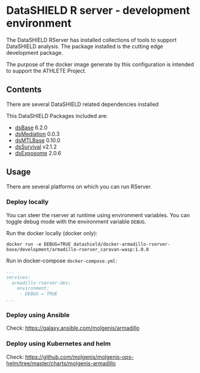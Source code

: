 # DataSHIELD R server - development environment
The DataSHIELD RServer has installed collections of tools to support DataSHIELD analysis. The package installed is the cutting edge development package.

The purpose of the docker image generate by this configuration is intended to support the ATHLETE Project.

## Contents
There are several DataSHIELD related dependencies installed

This DataSHIELD Packages included are:
- [dsBase](https://github.com/datashield/dsBase/tree/6.2.0) 6.2.0
- [dsMediation](https://github.com/datashield/dsMediation/tree/0.0.3) 0.0.3
- [dsMTLBase](https://github.com/transbioZI/dsMTLBase/tree/main) 0.10.0
- [dsSurvival](https://github.com/neelsoumya/dsSurvival/tree/v2.1.2) v2.1.2
- [dsExposome](https://github.com/isglobal-brge/dsExposome/tree/2.0.6) 2.0.6

## Usage
There are several platforms on which you can run RServer.

### Deploy locally
You can steer the rserver at runtime using environment variables. You can toggle debug mode with the environment variable `DEBUG`.

Run the docker locally (docker only):

`docker run -e DEBUG=TRUE datashield/docker-armadillo-rserver-base/development/armadillo-rserver_caravan-wasp:1.0.0`

Run in docker-compose `docker-compose.yml`:

```yaml
...
services:
  armadillo-rserver-dev:
    environment: 
     - DEBUG = TRUE
...
```

### Deploy using Ansible

Check: https://galaxy.ansible.com/molgenis/armadillo

### Deploy using Kubernetes and helm

Check: https://github.com/molgenis/molgenis-ops-helm/tree/master/charts/molgenis-armadillo
